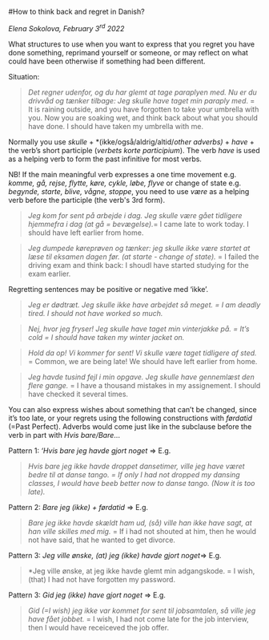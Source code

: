 #How to think back and regret in Danish? 

*Elena Sokolova, February 3<sup>rd</sup> 2022*

What structures to use when you want to express that you regret you have done something, reprimand yourself or someone, or may reflect on what could have been otherwise if something had been different. 

Situation:

> *Det regner udenfor, og du har glemt at tage paraplyen med. Nu er du drivvåd og tænker tilbage: Jeg skulle have taget min paraply med*. = It is raining outside, and you have forgotten to take your umbrella with you. Now you are soaking wet, and think back about what you should have done. I should have taken my umbrella with me. 

Normally you use *skulle* +  *(ikke/også/aldrig/altid/*other adverbs)* + *have* + the verb’s short participle (*verbets korte participium*). The verb *have* is used as a helping verb to form the past infinitive for most verbs. 

NB! If the main meaningful verb expresses a one time movement e.g. *komme, gå, rejse, flytte, køre, cykle, løbe, flyve* or change of state e.g. *begynde, starte, blive, vågne, stoppe*, you need to use *være* as a helping verb before the participle (the verb's 3rd form). 

> *Jeg kom for sent på arbejde i dag. Jeg skulle være gået tidligere hjemmefra i dag (at gå = bevægelse).*= I came late to work today. I should have left earlier from home. 

> *Jeg dumpede køreprøven og tænker: jeg skulle ikke være startet at læse til eksamen dagen før. (at starte - change of state).* = I failed the driving exam and think back: I shoudl have started studying for the exam earlier. 

Regretting sentences may be positive or negative med ‘ikke’.
> *Jeg er dødtræt. Jeg skulle ikke have arbejdet så meget. = I am deadly tired. I should not have worked so much.*

> *Nej, hvor jeg fryser! Jeg skulle have taget min vinterjakke på. = It’s cold = I should have taken my winter jacket on.*

> *Hold da op! Vi kommer for sent! Vi skulle være taget tidligere af sted.* = Common, we are being late! We should have left earlier from home. 

> *Jeg havde tusind fejl i min opgave. Jeg skulle have gennemlæst den flere gange.* = I have a thousand mistakes in my assignement. I should have checked it several times. 
 
You can also express wishes about something that can’t be changed, since it’s too late, or your regrets using the following constructions with *førdatid* (=Past Perfect). Adverbs would come just like in the subclause before the verb in part with *Hvis bare/Bare*... 

Pattern 1: *‘Hvis bare jeg havde gjort noget* => 
E.g. 
> *Hvis bare jeg ikke havde droppet dansetimer, ville jeg have været bedre til at danse tango. = If only I had not dropped my dansing classes, I would have beeb better now to danse tango. (Now it is too late).* 

Pattern 2: *Bare jeg (ikke) + førdatid* => 
E.g. 
> *Bare jeg ikke havde skældt ham ud, (så) ville han ikke have sagt, at han ville skilles med mig.* = If i had not shouted at him, then he would not have said, that he wanted to get divorce. 

Pattern 3: *Jeg ville ønske, (at) jeg (ikke) havde gjort noget*=> 
E.g. 

> *Jeg ville ønske, at jeg ikke havde glemt min adgangskode. = I wish, (that) I had not have forgotten my password. 

Pattern 3: *Gid jeg (ikke) have gjort noget* => 
E.g.
> *Gid (=I wish) jeg ikke var kommet for sent til jobsamtalen, så ville jeg have fået jobbet.* = I wish, I had not come late for the job interview, then I would have receiceved the job offer.  


 
